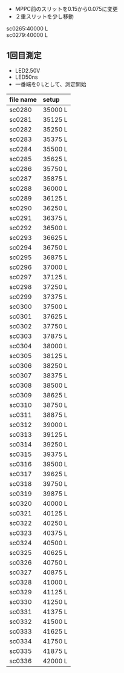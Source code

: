 - MPPC前のスリットを0.15から0.075に変更<br>
- ２重スリットを少し移動<br>

sc0265:40000 L<br>
sc0279:40000 L<br>

## 1回目測定
- LED2.50V<br>
- LED50ns<br>
- 一番端を0 Lとして、測定開始<br>


|file name| setup   |
|:--------|:--------|
|sc0280|35000 L|
|sc0281|35125 L|
|sc0282|35250 L|
|sc0283|35375 L|
|sc0284|35500 L|
|sc0285|35625 L|
|sc0286|35750 L|
|sc0287|35875 L|
|sc0288|36000 L|
|sc0289|36125 L|
|sc0290|36250 L|
|sc0291|36375 L|
|sc0292|36500 L|
|sc0293|36625 L|
|sc0294|36750 L|
|sc0295|36875 L|
|sc0296|37000 L|
|sc0297|37125 L|
|sc0298|37250 L|
|sc0299|37375 L|
|sc0300|37500 L|
|sc0301|37625 L|
|sc0302|37750 L|
|sc0303|37875 L|
|sc0304|38000 L|
|sc0305|38125 L|
|sc0306|38250 L|
|sc0307|38375 L|
|sc0308|38500 L|
|sc0309|38625 L|
|sc0310|38750 L|
|sc0311|38875 L|
|sc0312|39000 L| 
|sc0313|39125 L|
|sc0314|39250 L|
|sc0315|39375 L|
|sc0316|39500 L|
|sc0317|39625 L|
|sc0318|39750 L|
|sc0319|39875 L|
|sc0320|40000 L| 
|sc0321|40125 L|
|sc0322|40250 L|
|sc0323|40375 L|
|sc0324|40500 L|
|sc0325|40625 L|
|sc0326|40750 L|
|sc0327|40875 L|
|sc0328|41000 L| 
|sc0329|41125 L|
|sc0330|41250 L|
|sc0331|41375 L|
|sc0332|41500 L|
|sc0333|41625 L|
|sc0334|41750 L|
|sc0335|41875 L|
|sc0336|42000 L| 


